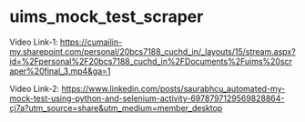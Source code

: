 # uims_mock_test_scraper

Video Link-1: https://cumailin-my.sharepoint.com/personal/20bcs7188_cuchd_in/_layouts/15/stream.aspx?id=%2Fpersonal%2F20bcs7188_cuchd_in%2FDocuments%2Fuims%20scraper%20final_3.mp4&ga=1

Video Link-2: https://www.linkedin.com/posts/saurabhcu_automated-my-mock-test-using-python-and-selenium-activity-6978797129569828864-cj7a?utm_source=share&utm_medium=member_desktop
